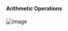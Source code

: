 #### Arithmetic Operations

![image](https://github.com/user-attachments/assets/35577f1d-4cc7-4864-a55e-54cc0037cedc)
